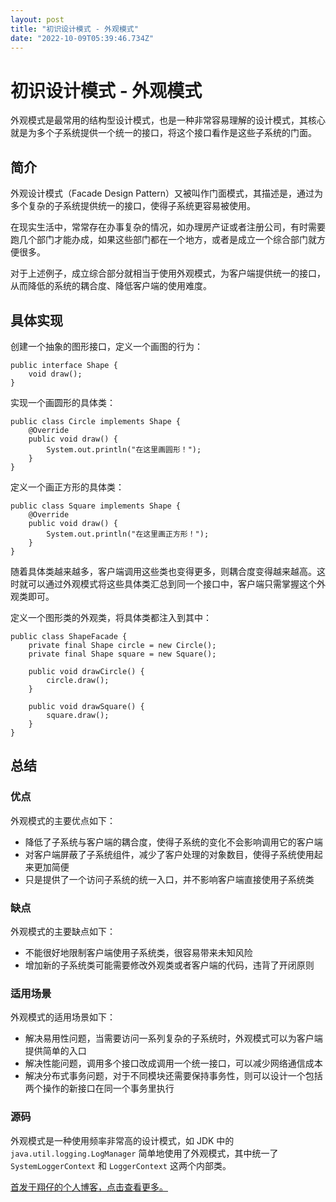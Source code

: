 ```yaml
---
layout: post
title: "初识设计模式 - 外观模式"
date: "2022-10-09T05:39:46.734Z"
---
```

初识设计模式 - 外观模式
=============

外观模式是最常用的结构型设计模式，也是一种非常容易理解的设计模式，其核心就是为多个子系统提供一个统一的接口，将这个接口看作是这些子系统的门面。

简介
--

外观设计模式（Facade Design Pattern）又被叫作门面模式，其描述是，通过为多个复杂的子系统提供统一的接口，使得子系统更容易被使用。

在现实生活中，常常存在办事复杂的情况，如办理房产证或者注册公司，有时需要跑几个部门才能办成，如果这些部门都在一个地方，或者是成立一个综合部门就方便很多。

对于上述例子，成立综合部分就相当于使用外观模式，为客户端提供统一的接口，从而降低的系统的耦合度、降低客户端的使用难度。

具体实现
----

创建一个抽象的图形接口，定义一个画图的行为：

    public interface Shape {
        void draw();
    }
    

实现一个画圆形的具体类：

    public class Circle implements Shape {
        @Override
        public void draw() {
            System.out.println("在这里画圆形！");
        }
    }
    

定义一个画正方形的具体类：

    public class Square implements Shape {
        @Override
        public void draw() {
            System.out.println("在这里画正方形！");
        }
    }
    

随着具体类越来越多，客户端调用这些类也变得更多，则耦合度变得越来越高。这时就可以通过外观模式将这些具体类汇总到同一个接口中，客户端只需掌握这个外观类即可。

定义一个图形类的外观类，将具体类都注入到其中：

    public class ShapeFacade {
        private final Shape circle = new Circle();  
        private final Shape square = new Square();
    
        public void drawCircle() {
            circle.draw();
        }
    
        public void drawSquare() {
            square.draw();
        }
    }
    

总结
--

### 优点

外观模式的主要优点如下：

*   降低了子系统与客户端的耦合度，使得子系统的变化不会影响调用它的客户端
*   对客户端屏蔽了子系统组件，减少了客户处理的对象数目，使得子系统使用起来更加简便
*   只是提供了一个访问子系统的统一入口，并不影响客户端直接使用子系统类

### 缺点

外观模式的主要缺点如下：

*   不能很好地限制客户端使用子系统类，很容易带来未知风险
*   增加新的子系统类可能需要修改外观类或者客户端的代码，违背了开闭原则

### 适用场景

外观模式的适用场景如下：

*   解决易用性问题，当需要访问一系列复杂的子系统时，外观模式可以为客户端提供简单的入口
*   解决性能问题，调用多个接口改成调用一个统一接口，可以减少网络通信成本
*   解决分布式事务问题，对于不同模块还需要保持事务性，则可以设计一个包括两个操作的新接口在同一个事务里执行

### 源码

外观模式是一种使用频率非常高的设计模式，如 JDK 中的 `java.util.logging.LogManager` 简单地使用了外观模式，其中统一了 `SystemLoggerContext` 和 `LoggerContext` 这两个内部类。

[首发于翔仔的个人博客，点击查看更多。](https://fatedeity.cn/)